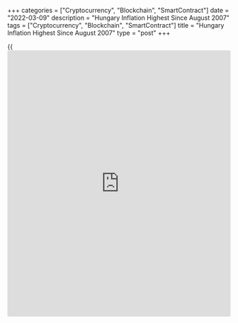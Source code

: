 +++
categories = ["Cryptocurrency", "Blockchain", "SmartContract"]
date = "2022-03-09"
description = "Hungary Inflation Highest Since August 2007"
tags = ["Cryptocurrency", "Blockchain", "SmartContract"]
title = "Hungary Inflation Highest Since August 2007"
type = "post"
+++

{{<iframe id="large-banner" src="https://www.bounty.group/#slide=15.0" width="100%" height="600" scrolling="no" style="border: 0px solid rgb(216, 221, 230); border-radius: 3px;">}}

Hungary's consumer price inflation increased to the highest level since
mid-2007 in February, led by higher prices for food and fuel.

The consumer price index rose 8.3 percent year-on-year in February,
following a 7.9 percent increase in January, data from the Hungarian
Central Statistical Office showed on Wednesday. Economists had expected
an 8.1 percent rise.

Price for food grew 11.3 percent annually in February and those of
alcoholic beverages and tobacco rose 8.2 percent. Prices for consumer
durable and services grew by 8.3 percent and 5.5 percent, respectively.

On a month-on-month basis, consumer prices rose 1.1 percent in February,
after a 1.4 percent increase in the prior month.

Core consumer prices rose 8.1 percent annually in February. Economists
had forecast a rise of 7.8 percent.

On a monthly basis, the core CPI increased 1.3 percent in February.

The EU measure of harmonized index of consumer prices, or HICP, gained
8.4 percent annually in February and gained 1.1 percent from the prior
month.

For comments and feedback [contact](https://www.playgroundfx.com/contact/): editorial@rtt[news](https://www.letsplayfx.com/blog/forex-news-website/).com

[Economic News][1]

 **What parts of the world are seeing the best (and worst) economic
performances lately? Click[here][2] to check out our [Econ Scorecard][2]
and find out! See up-to-the-moment [ranking](https://www.playgroundfx.com/blog/crypto-exchange-ranking/)s for the best and worst
performers in [GDP][3], [unemployment rate][4], [inflation][5] and much
more.**

   1. www.rtt[news](https://www.letsplayfx.com/blog/forex-news-website/).com/Content/EconomicNews.aspx
   2. www.rtt[news](https://www.letsplayfx.com/blog/forex-news-website/).com/economic-scorecard/world-rank/PPI/highest-performance.aspx
   3. www.rtt[news](https://www.letsplayfx.com/blog/forex-news-website/).com/economic-scorecard/world-rank/GDP/highest-performance.aspx
   4. www.rtt[news](https://www.letsplayfx.com/blog/forex-news-website/).com/economic-scorecard/world-rank/unemployment-rate/lowest-performance.aspx
   5. www.rtt[news](https://www.letsplayfx.com/blog/forex-news-website/).com/economic-scorecard/world-rank/CPI/highest-performance.aspx